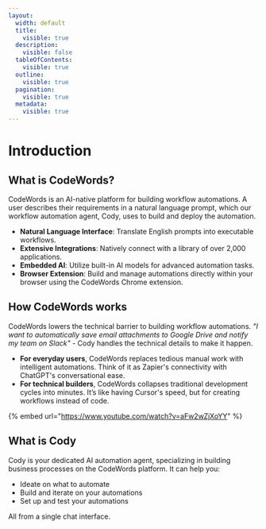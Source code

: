 ```yaml
---
layout:
  width: default
  title:
    visible: true
  description:
    visible: false
  tableOfContents:
    visible: true
  outline:
    visible: true
  pagination:
    visible: true
  metadata:
    visible: true
---
```


# Introduction

## What is CodeWords?

CodeWords is an AI-native platform for building workflow automations. A user describes their requirements in a natural language prompt, which our workflow automation agent, Cody, uses to build and deploy the automation.

* **Natural Language Interface**: Translate English prompts into executable workflows.
* **Extensive Integrations**: Natively connect with a library of over 2,000 applications.
* **Embedded AI**: Utilize built-in AI models for advanced automation tasks.
* **Browser Extension**: Build and manage automations directly within your browser using the CodeWords Chrome extension.

## How CodeWords works

CodeWords lowers the technical barrier to building workflow automations. _"I want to automatically save email attachments to Google Drive and notify my team on Slack" -_ Cody handles the technical details to make it happen.

* **For everyday users**, CodeWords replaces tedious manual work with intelligent automations. Think of it as Zapier's connectivity with ChatGPT's conversational ease.
* **For technical builders**, CodeWords collapses traditional development cycles into minutes. It’s like having Cursor's speed, but for creating workflows instead of code.

{% embed url="https://www.youtube.com/watch?v=aFw2wZjXoYY" %}

## What is Cody

Cody is your dedicated AI automation agent, specializing in building business processes on the CodeWords platform. It can help you:

* Ideate on what to automate
* Build and iterate on your automations
* Set up and test your automations

All from a single chat interface.

<figure><img src="../../.gitbook/assets/codewords-homepage-20241210-1080p (1).gif" alt=""><figcaption></figcaption></figure>

